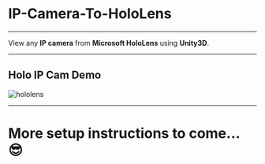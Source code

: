 # IP-Camera-To-HoloLens
***

View any __IP camera__ from __Microsoft HoloLens__ using __Unity3D__.

***

## Holo IP Cam Demo

![hololens](https://user-images.githubusercontent.com/6371329/49335834-94e0fa00-f5c3-11e8-97cc-5cc9a4c81cf0.gif)

***

# More setup instructions to come... 😎
